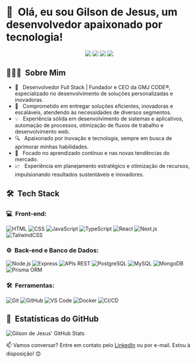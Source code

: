 # 👋 &nbsp;Olá, eu sou Gilson de Jesus, um desenvolvedor apaixonado por tecnologia!

<p align="center">
<a href="https://www.linkedin.com/in/gilsondejesus"><img src="https://img.shields.io/badge/-Gilson%20de%20Jesus-0077B5?style=flat-square&logo=Linkedin&logoColor=white"/></a>
<a href="mailto:gilson@gmjcode.com"><img src="https://img.shields.io/badge/-gilson@gmjcode.com-D14836?style=flat-square&logo=Gmail&logoColor=white"/></a>
<a href="https://www.instagram.com/gmjcode/"><img src="https://img.shields.io/badge/-GMJ%20CODE-E4405F?style=flat-square&logo=Instagram&logoColor=white"/></a>
<a href="https://www.gmjcode.com"><img src="https://img.shields.io/badge/-gmjcode.com-3423A6?style=flat-square&logo=Google-Chrome&logoColor=white"/></a>
</p>

## 👨🏻‍💻 &nbsp;Sobre Mim

- 🚀 &nbsp; Desenvolvedor Full Stack | Fundador e CEO da GMJ CODE®, especializado no desenvolvimento de soluções personalizadas e inovadoras.
- 🎯 &nbsp; Comprometido em entregar soluções eficientes, inovadoras e escaláveis, atendendo às necessidades de diversos segmentos.
- 💡 &nbsp; Experiência sólida em desenvolvimento de sistemas e aplicativos, automação de processos, otimização de fluxos de trabalho e desenvolvimento web.
- 🔍 &nbsp; Apaixonado por inovação e tecnologia, sempre em busca de aprimorar minhas habilidades.
- 🌱 &nbsp; Focado no aprendizado contínuo e nas novas tendências do mercado.
- 📈 &nbsp; Experiência em planejamento estratégico e otimização de recursos, impulsionando resultados sustentáveis e inovadores.

## 🛠 &nbsp;Tech Stack

### 💻 &nbsp;Front-end:

![HTML](https://img.shields.io/badge/-HTML-333333?style=flat&logo=HTML5)
![CSS](https://img.shields.io/badge/-CSS-333333?style=flat&logo=CSS3&logoColor=1572B6)
![JavaScript](https://img.shields.io/badge/-JavaScript-333333?style=flat&logo=javascript)
![TypeScript](https://img.shields.io/badge/-TypeScript-333333?style=flat&logo=typescript&logoColor=2D79C7)
![React](https://img.shields.io/badge/-React-333333?style=flat&logo=react)
![Next.js](https://img.shields.io/badge/-Next.js-333333?style=flat&logo=next.js)
![TailwindCSS](https://img.shields.io/badge/-TailwindCSS-333333?style=flat&logo=tailwind-css)

### ⚙️ &nbsp;Back-end e Banco de Dados:

![Node.js](https://img.shields.io/badge/-Node.js-333333?style=flat&logo=node.js)
![Express](https://img.shields.io/badge/-Express-333333?style=flat&logo=express)
![APIs REST](https://img.shields.io/badge/-APIs%20REST-333333?style=flat&logo=api)
![PostgreSQL](https://img.shields.io/badge/-PostgreSQL-333333?style=flat&logo=postgresql)
![MySQL](https://img.shields.io/badge/-MySQL-333333?style=flat&logo=mysql)
![MongoDB](https://img.shields.io/badge/-MongoDB-333333?style=flat&logo=mongodb)
![Prisma ORM](https://img.shields.io/badge/-Prisma%20ORM-333333?style=flat&logo=prisma)

### 🛠 &nbsp;Ferramentas:

![Git](https://img.shields.io/badge/-Git-333333?style=flat&logo=git)
![GitHub](https://img.shields.io/badge/-GitHub-333333?style=flat&logo=github)
![VS Code](https://img.shields.io/badge/-Visual%20Studio%20Code-333333?style=flat&logo=visual-studio-code)
![Docker](https://img.shields.io/badge/-Docker-333333?style=flat&logo=docker)
![CI/CD](https://img.shields.io/badge/-CI/CD-333333?style=flat&logo=githubactions)

## 🚀 &nbsp;Estatísticas do GitHub

![Gilson de Jesus' GitHub Stats](https://github-readme-stats.vercel.app/api?username=gilsondejesus&show_icons=true&theme=dracula) 

📫 Vamos conversar? Entre em contato pelo [LinkedIn](https://www.linkedin.com/in/gilsondejesus) ou por e-mail. Estou à disposição! 😊
